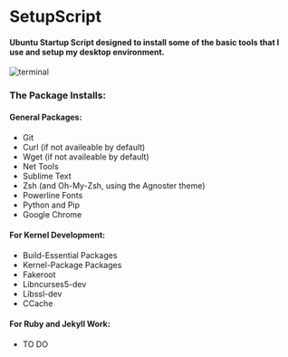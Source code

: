 # SetupScript
#### Ubuntu Startup Script designed to install some of the basic tools that I use and setup my desktop environment.

![terminal](https://cloud.githubusercontent.com/assets/7153954/26794475/cde703d4-49ef-11e7-9c97-eadaf8bda0b2.png)

### The Package Installs:

#### General Packages:

* Git
* Curl (if not availeable by default)
* Wget (if not availeable by default)
* Net Tools
* Sublime Text
* Zsh (and Oh-My-Zsh, using the Agnoster theme)
* Powerline Fonts
* Python and Pip
* Google Chrome

#### For Kernel Development:

* Build-Essential Packages
* Kernel-Package Packages
* Fakeroot
* Libncurses5-dev
* Libssl-dev
* CCache

#### For Ruby and Jekyll Work:

* TO DO